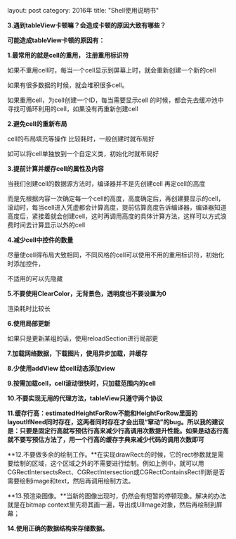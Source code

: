layout: post
category: 2016年
title:  "Shell使用说明书" 

**3.遇到tableView卡顿嘛？会造成卡顿的原因大致有哪些？**

**可能造成tableView卡顿的原因有：**

**1.最常用的就是cell的重用， 注册重用标识符**

如果不重用cell时，每当一个cell显示到屏幕上时，就会重新创建一个新的cell

如果有很多数据的时候，就会堆积很多cell。

如果重用cell，为cell创建一个ID，每当需要显示cell 的时候，都会先去缓冲池中寻找可循环利用的cell，如果没有再重新创建cell

**2.避免cell的重新布局**

cell的布局填充等操作 比较耗时，一般创建时就布局好

如可以将cell单独放到一个自定义类，初始化时就布局好

**3.提前计算并缓存cell的属性及内容**

当我们创建cell的数据源方法时，编译器并不是先创建cell 再定cell的高度

而是先根据内容一次确定每一个cell的高度，高度确定后，再创建要显示的cell，滚动时，每当cell进入凭虚都会计算高度，提前估算高度告诉编译器，编译器知道高度后，紧接着就会创建cell，这时再调用高度的具体计算方法，这样可以方式浪费时间去计算显示以外的cell

**4.减少cell中控件的数量**

尽量使cell得布局大致相同，不同风格的cell可以使用不用的重用标识符，初始化时添加控件，

不适用的可以先隐藏

**5.不要使用ClearColor，无背景色，透明度也不要设置为0**

渲染耗时比较长

**6.使用局部更新**

如果只是更新某组的话，使用reloadSection进行局部更

**7.加载网络数据，下载图片，使用异步加载，并缓存**

**8.少使用addView 给cell动态添加view**

**9.按需加载cell，cell滚动很快时，只加载范围内的cell**

**10.不要实现无用的代理方法，tableView只遵守两个协议**

**11.缓存行高：estimatedHeightForRow不能和HeightForRow里面的layoutIfNeed同时存在，这两者同时存在才会出现“窜动”的bug。所以我的建议是：只要是固定行高就写预估行高来减少行高调用次数提升性能。如果是动态行高就不要写预估方法了，用一个行高的缓存字典来减少代码的调用次数即可**

**12.不要做多余的绘制工作。**在实现drawRect:的时候，它的rect参数就是需要绘制的区域，这个区域之外的不需要进行绘制。例如上例中，就可以用CGRectIntersectsRect、CGRectIntersection或CGRectContainsRect判断是否需要绘制image和text，然后再调用绘制方法。

**13.预渲染图像。**当新的图像出现时，仍然会有短暂的停顿现象。解决的办法就是在bitmap context里先将其画一遍，导出成UIImage对象，然后再绘制到屏幕；

**14.使用正确的数据结构来存储数据。**